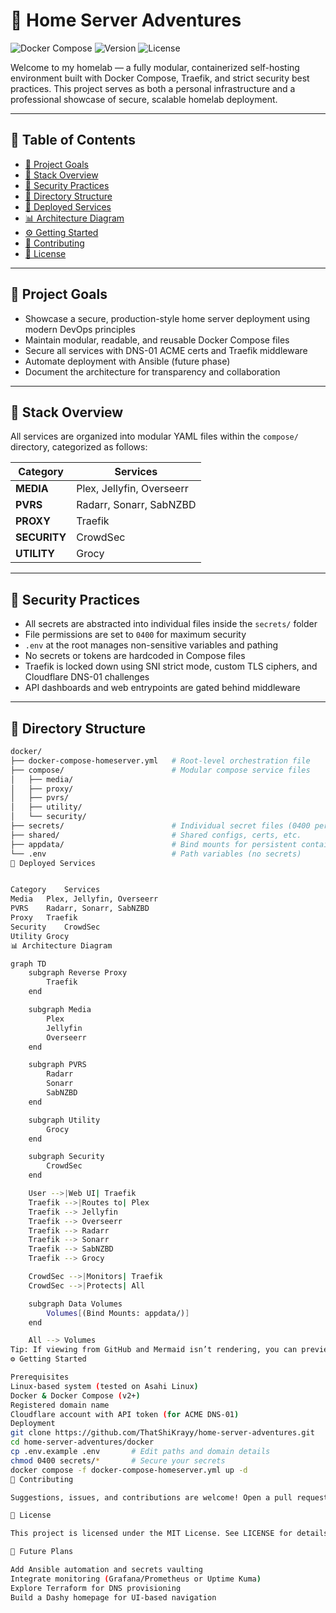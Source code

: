 # 🧠 Home Server Adventures

![Docker Compose](https://img.shields.io/badge/built%20with-Docker%20Compose-blue)
![Version](https://img.shields.io/badge/version-1.0-green)
![License](https://img.shields.io/github/license/ThatShiKrayy/home-server-adventures)

Welcome to my homelab — a fully modular, containerized self-hosting environment built with Docker Compose, Traefik, and strict security best practices. This project serves as both a personal infrastructure and a professional showcase of secure, scalable homelab deployment.

---

## 📑 Table of Contents
- [🎯 Project Goals](#-project-goals)
- [🧱 Stack Overview](#-stack-overview)
- [🔐 Security Practices](#-security-practices)
- [📁 Directory Structure](#-directory-structure)
- [🚀 Deployed Services](#-deployed-services)
- [📊 Architecture Diagram](#-architecture-diagram)
- [⚙️ Getting Started](#️-getting-started)
- [🤝 Contributing](#-contributing)
- [📄 License](#-license)

---

## 🎯 Project Goals

- Showcase a secure, production-style home server deployment using modern DevOps principles
- Maintain modular, readable, and reusable Docker Compose files
- Secure all services with DNS-01 ACME certs and Traefik middleware
- Automate deployment with Ansible (future phase)
- Document the architecture for transparency and collaboration

---

## 🧱 Stack Overview

All services are organized into modular YAML files within the `compose/` directory, categorized as follows:

| Category | Services |
|----------|----------|
| **MEDIA** | Plex, Jellyfin, Overseerr |
| **PVRS**  | Radarr, Sonarr, SabNZBD |
| **PROXY** | Traefik |
| **SECURITY** | CrowdSec |
| **UTILITY** | Grocy |

---

## 🔐 Security Practices

- All secrets are abstracted into individual files inside the `secrets/` folder
- File permissions are set to `0400` for maximum security
- `.env` at the root manages non-sensitive variables and pathing
- No secrets or tokens are hardcoded in Compose files
- Traefik is locked down using SNI strict mode, custom TLS ciphers, and Cloudflare DNS-01 challenges
- API dashboards and web entrypoints are gated behind middleware

---

## 📁 Directory Structure

```bash
docker/
├── docker-compose-homeserver.yml   # Root-level orchestration file
├── compose/                        # Modular compose service files
│   ├── media/
│   ├── proxy/
│   ├── pvrs/
│   ├── utility/
│   └── security/
├── secrets/                        # Individual secret files (0400 permissions)
├── shared/                         # Shared configs, certs, etc.
├── appdata/                        # Bind mounts for persistent container data
└── .env                            # Path variables (no secrets)
🚀 Deployed Services


Category	Services
Media	Plex, Jellyfin, Overseerr
PVRS	Radarr, Sonarr, SabNZBD
Proxy	Traefik
Security	CrowdSec
Utility	Grocy
📊 Architecture Diagram

graph TD
    subgraph Reverse Proxy
        Traefik
    end

    subgraph Media
        Plex
        Jellyfin
        Overseerr
    end

    subgraph PVRS
        Radarr
        Sonarr
        SabNZBD
    end

    subgraph Utility
        Grocy
    end

    subgraph Security
        CrowdSec
    end

    User -->|Web UI| Traefik
    Traefik -->|Routes to| Plex
    Traefik --> Jellyfin
    Traefik --> Overseerr
    Traefik --> Radarr
    Traefik --> Sonarr
    Traefik --> SabNZBD
    Traefik --> Grocy

    CrowdSec -->|Monitors| Traefik
    CrowdSec -->|Protects| All

    subgraph Data Volumes
        Volumes[(Bind Mounts: appdata/)]
    end

    All --> Volumes
Tip: If viewing from GitHub and Mermaid isn’t rendering, you can preview the diagram in tools like Mermaid Live Editor or use a static PNG.
⚙️ Getting Started

Prerequisites
Linux-based system (tested on Asahi Linux)
Docker & Docker Compose (v2+)
Registered domain name
Cloudflare account with API token (for ACME DNS-01)
Deployment
git clone https://github.com/ThatShiKrayy/home-server-adventures.git
cd home-server-adventures/docker
cp .env.example .env       # Edit paths and domain details
chmod 0400 secrets/*       # Secure your secrets
docker compose -f docker-compose-homeserver.yml up -d
🤝 Contributing

Suggestions, issues, and contributions are welcome! Open a pull request or file an issue — feedback is how we grow. 🚀

📄 License

This project is licensed under the MIT License. See LICENSE for details.

🔭 Future Plans

Add Ansible automation and secrets vaulting
Integrate monitoring (Grafana/Prometheus or Uptime Kuma)
Explore Terraform for DNS provisioning
Build a Dashy homepage for UI-based navigation